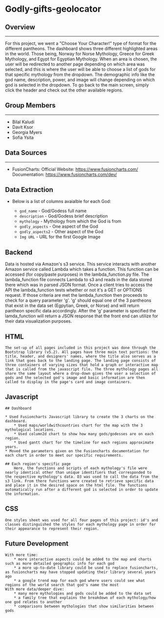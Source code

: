 # Godly-gifts-geolocator

## Overview  
<hr>
For this project, we went a "Choose Your Character!" type of format for the different pantheons. The dashboard shows three different highlighted areas in the world. Those being, Norway for Norse Mythology, Greece for Greek Mythology, and Egypt for Egyptian Mythology. When an area is chosen, the user will be redirected to another page depending on which area was selected, and this is where the user will be able to choose a list of gods for that specific mythology from the dropdown. The demographic info like the god name, description, power, and image will change depending on which god is selected in the dropdown. To go back to the main screen, simply click the header and check out the other available regions.

## Group Members
<hr>  

* Bilal Kaludi
* Davit Ksor
* Georgia Myers
* Sofia Ysita

## Data Sources  
<hr>  

* FusionCharts: 
    Official Website: https://www.fusioncharts.com/
    Documentation: https://www.fusioncharts.com/dev/

## Data Extraction


*  Below is a list of columns avaialble for each God:   

    * `god_name`        - God/Godess full name
    * `description`     - God/Godess brief description
    * `mythology`       - Mythology from which the God is from
    * `godly_aspects`   - One aspect of the God
    * `godly_aspects2`  - Other aspect of the God
    * `Img URL`         - URL for the first Google Image

## Backend
Data is hosted via Amazon's s3 service. This service interacts with another Amazon service called Lambda which takes a function. This function can be accessed (for copy/paste purposes) in the lambda_function.py file. The lambda_function file connects Lambda to s3 and reads in the data stored there which was in parsed JSON format. Once a client tries to access the API the lambda_function tests whether or not it's a GET or OPTIONS request. If those criteria are met the lambda_function then proceeds to check for a query parameter 'g'. 'g' should equal one of the 3 pantheons that exist in the data set (Egpytian, Greek, or Norse) and will return pantheon specific data accordingly. After the 'g' parameter is specified the lamda_function will return a JSON response that the front end can utilize for their data visualization purposes.


## HTML
    The set-up of all pages included in this project was done through the Bootstrap library (v5.2). All pages have three main text portions: the title, header, and designers' names, where the title also serves as a link that goes back to the landing page. The landing page consists of three containers of varying sizes that hold a graph or interactive map that is called from the javascript file. The three mythology pages all share the same layout where a drop-down gives the user a selection of gods and the selected god's image and basic information are then called to display in the page's card and image containers. 

## Javascript

    ## Dashboard 

    * Used Fusioncharts Javascript library to create the 3 charts on the dashboard.
        * Used maps/worldwithcountries chart for the map with the 3 mythological locations.
        * Used column2d chart to show how many gods/godesses are on each region.
        * Used gantt chart for the timeline for each regions approximate years.
    * Moved the parameters given on the Fusioncharts documentation for each chart in order to meet our specific requirements.

    ## Each region's specific page
        Here, the functions and scripts of each mythology's file were nearly identical other than unique identifiers that corresponded to the respective mythology's data. D3 was used to call the data from the s3 link. From there functions were created to retrieve specific data and place it in the desired space on the html file. The functions automatically run after a different god is selected in order to update the information.

## CSS

    One styles sheet was used for all four pages of this project: id's and classes distinguished the styles for each mythology page in order for their appearance to represent their region.

## Future Development
    With more time:
        * more interactive aspects could be added to the map and charts such as more detailed geographic info for each god
        * a more up-to-date library could be used to replace fusioncharts, as fusioncharts may have stopped updating their library several years ago
        * a google trend map for each god where users could see what regions of the world search that god's name the most
    With more data/deeper dive:
        * many more mythologies and gods could be added to the data set
        * a family tree that explains the breakdown of each mythology/how one god relates to another
        * comparisons between mythologies that show similarities between gods
